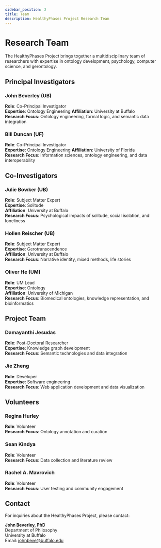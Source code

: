 ```yaml
---
sidebar_position: 2
title: Team
description: HealthyPhases Project Research Team
---
```


# Research Team

The HealthyPhases Project brings together a multidisciplinary team of researchers with expertise in ontology development, psychology, computer science, and gerontology.

## Principal Investigators

### John Beverley (UB)
**Role**: Co-Principal Investigator  
**Expertise**: Ontology Engineering 
**Affiliation**: University at Buffalo  
**Research Focus**: Ontology engineering, formal logic, and semantic data integration

### Bill Duncan (UF) 
**Role**: Co-Principal Investigator  
**Expertise**: Ontology Engineering 
**Affiliation**: University of Florida  
**Research Focus**: Information sciences, ontology engineering, and data interoperability

## Co-Investigators

### Julie Bowker (UB)
**Role**: Subject Matter Expert  
**Expertise**: Solitude   
**Affiliation**: University at Buffalo  
**Research Focus**: Psychological impacts of solitude, social isolation, and loneliness

### Hollen Reischer (UB)
**Role**: Subject Matter Expert  
**Expertise**: Gerotranscendence   
**Affiliation**: University at Buffalo  
**Research Focus**: Narrative identity, mixed methods, life stories

### Oliver He (UM)
**Role**: UM Lead  
**Expertise**: Ontology  
**Affiliation**: University of Michigan  
**Research Focus**: Biomedical ontologies, knowledge representation, and bioinformatics

## Project Team

### Damayanthi Jesudas
**Role**: Post-Doctoral Researcher  
**Expertise**: Knowledge graph development  
**Research Focus**: Semantic technologies and data integration

### Jie Zheng
**Role**: Developer  
**Expertise**: Software engineering  
**Research Focus**: Web application development and data visualization

## Volunteers

### Regina Hurley
**Role**: Volunteer  
**Research Focus**: Ontology annotation and curation

### Sean Kindya
**Role**: Volunteer  
**Research Focus**: Data collection and literature review

### Rachel A. Mavrovich
**Role**: Volunteer  
**Research Focus**: User testing and community engagement

## Contact

For inquiries about the HealthyPhases Project, please contact:

**John Beverley, PhD**  
Department of Philosophy  
University at Buffalo  
Email: johnbeve@buffalo.edu 